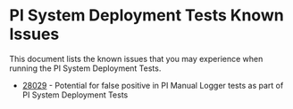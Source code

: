 # PI System Deployment Tests Known Issues
This document lists the known issues that you may experience when running the PI System Deployment Tests.

- [28029](28029-Potential_for_false_positive_in_PI_Manual_Logger_tests_as_part_of_PI_System_Deployment_Tests.md) - Potential for false positive in PI Manual Logger tests as part of PI System Deployment Tests